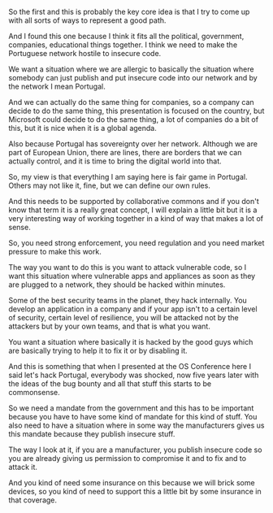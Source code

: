 So the first and this is probably the key core idea is that I try to come up with all sorts of ways to represent a good path.

And I found this one because I think it fits all the political, government, companies, educational things together. I think we need to make the Portuguese network hostile to insecure code.

We want a situation where we are allergic to basically the situation where somebody can just publish and put insecure code into our network and by the network I mean Portugal.

And we can actually do the same thing for companies, so a company can decide to do the same thing, this presentation is focused on the country, but Microsoft could decide to do the same thing, a lot of companies do a bit of this, but it is nice when it is a global agenda.

Also because Portugal has sovereignty over her network. Although we are part of European Union, there are lines, there are borders that we can actually control, and it is time to bring the digital world into that.

So, my view is that everything I am saying here is fair game in Portugal. Others may not like it, fine, but we can define our own rules.

And this needs to be supported by collaborative commons and if you don't know that term it is a really great concept, I will explain a little bit but it is a very interesting way of working together in a kind of way that makes a lot of sense.

So, you need strong enforcement, you need regulation and you need market pressure to make this work.

The way you want to do this is you want to attack vulnerable code, so I want this situation where vulnerable apps and appliances as soon as they are plugged to a network, they should be hacked within minutes.

Some of the best security teams in the planet, they hack internally. You develop an application in a company and if your app isn't to a certain level of security, certain level of resilience, you will be attacked not by the attackers but by your own teams, and that is what you want.

You want a situation where basically it is hacked by the good guys which are basically trying to help it to fix it or by disabling it.

And this is something that when I presented at the OS Conference here I said let's hack Portugal, everybody was shocked, now five years later with the ideas of the bug bounty and all that stuff this starts to be commonsense.

So we need a mandate from the government and this has to be important because you have to have some kind of mandate for this kind of stuff. You also need to have a situation where in some way the manufacturers gives us this mandate because they publish insecure stuff. 

The way I look at it, if you are a manufacturer, you publish insecure code so you are already giving us permission to compromise it and to fix and to attack it.

And you kind of need some insurance on this because we will brick some devices, so you kind of need to support this a little bit by some insurance in that coverage.
